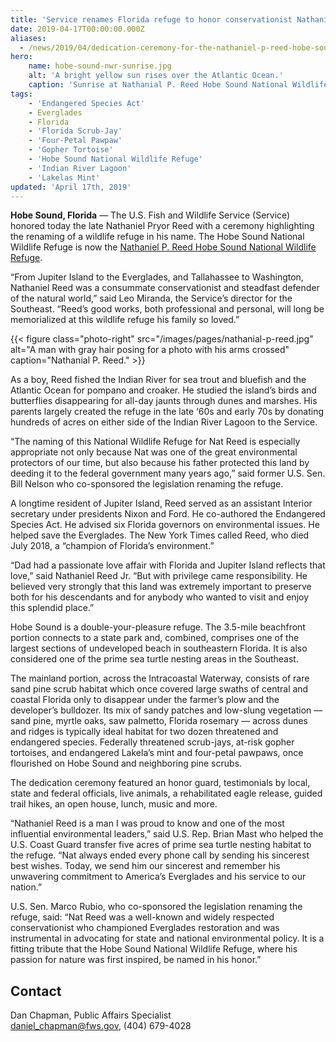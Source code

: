 ```yaml
---
title: 'Service renames Florida refuge to honor conservationist Nathaniel Reed'
date: 2019-04-17T00:00:00.000Z
aliases:
  - /news/2019/04/dedication-ceremony-for-the-nathaniel-p-reed-hobe-sound-national-wildlife-refuge/
hero:
    name: hobe-sound-nwr-sunrise.jpg
    alt: 'A bright yellow sun rises over the Atlantic Ocean.'
    caption: 'Sunrise at Nathanial P. Reed Hobe Sound National Wildlife Refuge.  Photo by Diana Gu, USFWS.'
tags:
    - 'Endangered Species Act'
    - Everglades
    - Florida
    - 'Florida Scrub-Jay'
    - 'Four-Petal Pawpaw'
    - 'Gopher Tortoise'
    - 'Hobe Sound National Wildlife Refuge'
    - 'Indian River Lagoon'
    - 'Lakelas Mint'
updated: 'April 17th, 2019'
---
```


**Hobe Sound, Florida** &mdash; The U.S. Fish and Wildlife Service (Service) honored today the late  Nathaniel Pryor Reed with a ceremony highlighting the renaming of a wildlife refuge in his name. The Hobe Sound National Wildlife Refuge is now the [Nathaniel P. Reed Hobe Sound National Wildlife Refuge](https://www.fws.gov/refuge/hobe_sound/).
 
“From Jupiter Island to the Everglades, and Tallahassee to Washington, Nathaniel Reed was a consummate conservationist and steadfast defender of the natural world,” said Leo Miranda, the Service’s director for the Southeast. “Reed’s good works, both professional and personal, will long be memorialized at this wildlife refuge his family so loved.”

{{< figure class="photo-right" src="/images/pages/nathanial-p-reed.jpg" alt="A man with gray hair posing for a photo with his arms crossed" caption="Nathanial P. Reed." >}}

As a boy, Reed fished the Indian River for sea trout and bluefish and the Atlantic Ocean for pompano and croaker. He studied the island’s birds and butterflies disappearing for all-day jaunts through dunes and marshes. His parents largely created the refuge in the late ‘60s and early 70s by donating hundreds of acres on either side of the Indian River Lagoon to the Service. 

“The naming of this National Wildlife Refuge for Nat Reed is especially appropriate not only because Nat was one of the great environmental protectors of our time, but also because his father protected this land by deeding it to the federal government many years ago,” said former U.S. Sen. Bill Nelson who co-sponsored the legislation renaming the refuge. 

A longtime resident of Jupiter Island, Reed served as an assistant Interior secretary under presidents Nixon and Ford. He co-authored the Endangered Species Act. He advised six Florida governors on environmental issues. He helped save the Everglades. The New York Times called Reed, who died July 2018, a “champion of Florida’s environment.”
 
“Dad had a passionate love affair with Florida and Jupiter Island reflects that love,” said Nathaniel Reed Jr. “But with privilege came responsibility. He believed very strongly that this land was extremely important to preserve both for his descendants and for anybody who wanted to visit and enjoy this splendid place.”

Hobe Sound is a double-your-pleasure refuge. The 3.5-mile beachfront portion connects to a state park and, combined, comprises one of the largest sections of undeveloped beach in southeastern Florida. It is also considered one of the prime sea turtle nesting areas in the Southeast.

The mainland portion, across the Intracoastal Waterway, consists of rare sand pine scrub habitat which once covered large swaths of central and coastal Florida only to disappear under the farmer’s plow and the developer’s bulldozer. Its mix of sandy patches and low-slung vegetation &mdash; sand pine, myrtle oaks, saw palmetto, Florida rosemary &mdash; across dunes and ridges is typically ideal habitat for two dozen threatened and endangered species. Federally threatened scrub-jays, at-risk gopher tortoises, and endangered Lakela’s mint and four-petal pawpaws, once flourished on Hobe Sound and neighboring pine scrubs.
 
The dedication ceremony featured an honor guard, testimonials by local, state and federal officials, live animals, a rehabilitated eagle release, guided trail hikes, an open house, lunch, music and more. 

“Nathaniel Reed is a man I was proud to know and one of the most influential environmental leaders,” said U.S. Rep. Brian Mast who helped the U.S. Coast Guard transfer five acres of prime sea turtle nesting habitat to the refuge. “Nat always ended every phone call by sending his sincerest best wishes. Today, we send him our sincerest and remember his unwavering commitment to America’s Everglades and his service to our nation.”

U.S. Sen. Marco Rubio, who co-sponsored the legislation renaming the refuge, said: “Nat Reed was a well-known and widely respected conservationist who championed Everglades restoration and was instrumental in advocating for state and national environmental policy. It is a fitting tribute that the Hobe Sound National Wildlife Refuge, where his passion for nature was first inspired, be named in his honor.”

## Contact

Dan Chapman, Public Affairs Specialist  
[daniel_chapman@fws.gov](mailto:daniel_chapman@fws.gov), (404) 679-4028